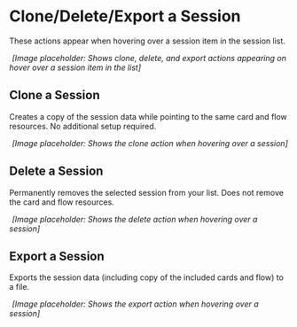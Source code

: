 # Clone/Delete/Export a Session

These actions appear when hovering over a session item in the session list.

![Session hover actions](./images/session-hover-actions.png)
*[Image placeholder: Shows clone, delete, and export actions appearing on hover over a session item in the list]*

## Clone a Session

Creates a copy of the session data while pointing to the same card and flow resources. No additional setup required.

![Clone session action](./images/clone-session-action.png)
*[Image placeholder: Shows the clone action when hovering over a session]*

## Delete a Session

Permanently removes the selected session from your list. Does not remove the card and flow resources.

![Delete session action](./images/delete-session-action.png)
*[Image placeholder: Shows the delete action when hovering over a session]*

## Export a Session

Exports the session data (including copy of the included cards and flow) to a file.

![Export session action](./images/export-session-action.png)
*[Image placeholder: Shows the export action when hovering over a session]*
